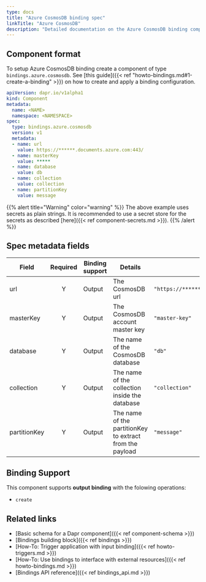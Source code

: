 ```yaml
---
type: docs
title: "Azure CosmosDB binding spec"
linkTitle: "Azure CosmosDB"
description: "Detailed documentation on the Azure CosmosDB binding component"
---
```


## Component format

To setup Azure CosmosDB binding create a component of type `bindings.azure.cosmosdb`. See [this guide]({{< ref "howto-bindings.md#1-create-a-binding" >}}) on how to create and apply a binding configuration.


```yaml
apiVersion: dapr.io/v1alpha1
kind: Component
metadata:
  name: <NAME>
  namespace: <NAMESPACE>
spec:
  type: bindings.azure.cosmosdb
  version: v1
  metadata:
  - name: url
    value: https://******.documents.azure.com:443/
  - name: masterKey
    value: *****
  - name: database
    value: db
  - name: collection
    value: collection
  - name: partitionKey
    value: message
```

{{% alert title="Warning" color="warning" %}}
The above example uses secrets as plain strings. It is recommended to use a secret store for the secrets as described [here]({{< ref component-secrets.md >}}).
{{% /alert %}}

## Spec metadata fields

| Field              | Required | Binding support | Details | Example |
|--------------------|:--------:|--------|---------|---------|
| url | Y | Output | The CosmosDB url | `"https://******.documents.azure.com:443/"` | 
| masterKey | Y | Output | The CosmosDB account master key | `"master-key"` |
| database | Y | Output | The name of the CosmosDB database | `"db"` |
| collection | Y | Output | The name of the collection inside the database | `"collection"` |
| partitionKey | Y | Output | The name of the partitionKey to extract from the payload | `"message"` | 

## Binding Support

This component supports **output binding** with the folowing operations:

- `create`

## Related links

- [Basic schema for a Dapr component]({{< ref component-schema >}})
- [Bindings building block]({{< ref bindings >}})
- [How-To: Trigger application with input binding]({{< ref howto-triggers.md >}})
- [How-To: Use bindings to interface with external resources]({{< ref howto-bindings.md >}})
- [Bindings API reference]({{< ref bindings_api.md >}})
